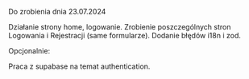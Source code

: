 Do zrobienia dnia 23.07.2024

Działanie strony home, logowanie.
Zrobienie poszczególnych stron Logowania i Rejestracji (same formularze).
Dodanie błędów i18n i zod.

Opcjonalnie:

Praca z supabase na temat authentication.
